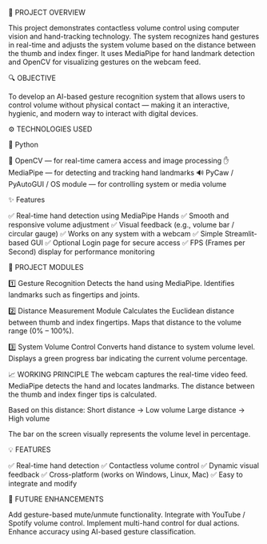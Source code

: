 🧠 PROJECT OVERVIEW

This project demonstrates contactless volume control using computer vision and hand-tracking technology. The system recognizes hand gestures in real-time and adjusts the system volume based on the distance between the thumb and index finger. It uses MediaPipe for hand landmark detection and OpenCV for visualizing gestures on the webcam feed.

🔍 OBJECTIVE

To develop an AI-based gesture recognition system that allows users to control volume without physical contact — making it an interactive, hygienic, and modern way to interact with digital devices.

⚙️ TECHNOLOGIES USED

🐍 Python

📸 OpenCV — for real-time camera access and image processing ✋ MediaPipe — for detecting and tracking hand landmarks 🔊 PyCaw / PyAutoGUI / OS module — for controlling system or media volume


✨ Features

✅ Real-time hand detection using MediaPipe Hands
✅ Smooth and responsive volume adjustment
✅ Visual feedback (e.g., volume bar / circular gauge)
✅ Works on any system with a webcam
✅ Simple Streamlit-based GUI
✅ Optional Login page for secure access
✅ FPS (Frames per Second) display for performance monitoring

🧩 PROJECT MODULES

1️⃣ Gesture Recognition Detects the hand using MediaPipe. Identifies landmarks such as fingertips and joints.

2️⃣ Distance Measurement Module Calculates the Euclidean distance between thumb and index fingertips. Maps that distance to the volume range (0% – 100%).

3️⃣ System Volume Control Converts hand distance to system volume level. Displays a green progress bar indicating the current volume percentage.

📈 WORKING PRINCIPLE The webcam captures the real-time video feed. MediaPipe detects the hand and locates landmarks. The distance between the thumb and index finger tips is calculated.

Based on this distance: Short distance → Low volume Large distance → High volume

The bar on the screen visually represents the volume level in percentage.

💡 FEATURES

✅ Real-time hand detection ✅ Contactless volume control ✅ Dynamic visual feedback ✅ Cross-platform (works on Windows, Linux, Mac) ✅ Easy to integrate and modify

🧠 FUTURE ENHANCEMENTS

Add gesture-based mute/unmute functionality. Integrate with YouTube / Spotify volume control. Implement multi-hand control for dual actions. Enhance accuracy using AI-based gesture classification.

